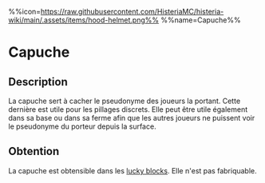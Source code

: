 %%icon=https://raw.githubusercontent.com/HisteriaMC/histeria-wiki/main/.assets/items/hood-helmet.png%%
%%name=Capuche%%

# Capuche

## Description
La capuche sert à cacher le pseudonyme des joueurs la portant. Cette dernière est utile pour les pillages discrets.
Elle peut être utile également dans sa base ou dans sa ferme afin que les autres joueurs ne puissent voir le pseudonyme du porteur depuis la surface.

## Obtention
La capuche est obtensible dans les [lucky blocks](https://histeria.fr/wiki/blocs/lucky-block). Elle n'est pas fabriquable.

